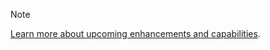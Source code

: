 > [!NOTE]
> [Learn more about upcoming enhancements and capabilities](https://aka.ms/hdinsightnew).
